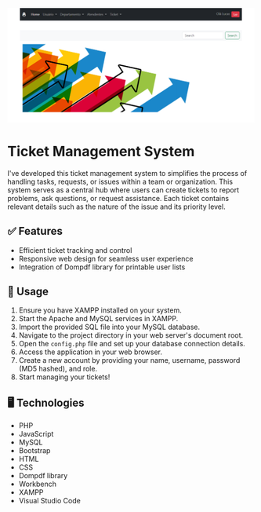 <div>
  <img src="images/print.png" alt="print">
</div>

# Ticket Management System

I've developed this ticket management system to simplifies the process of handling tasks, requests, or issues within a team or organization. This system serves as a central hub where users can create tickets to report problems, ask questions, or request assistance. Each ticket contains relevant details such as the nature of the issue and its priority level.

## ✅ Features
- Efficient ticket tracking and control
- Responsive web design for seamless user experience
- Integration of Dompdf library for printable user lists

## 📜 Usage
1. Ensure you have XAMPP installed on your system.
2. Start the Apache and MySQL services in XAMPP.
3. Import the provided SQL file into your MySQL database.
4. Navigate to the project directory in your web server's document root.
5. Open the `config.php` file and set up your database connection details.
6. Access the application in your web browser.
7. Create a new account by providing your name, username, password (MD5 hashed), and role.
8. Start managing your tickets!

## 🖥️ Technologies 
- PHP 
- JavaScript
- MySQL
- Bootstrap
- HTML
- CSS
- Dompdf library
- Workbench
- XAMPP
- Visual Studio Code

